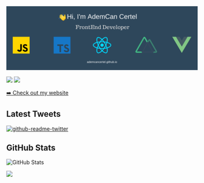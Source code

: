 <img src="./images/ademcancertel.png" alt="AdemCan Certel github readme header">
<p><a href="https://twitter.com/AdemCanCertel/"><img src="https://img.shields.io/badge/twitter-%231DA1F2.svg?&style=for-the-badge&logo=twitter&logoColor=white" height=25></a> <a href="https://www.instagram.com/mokkapps/"><img src="https://img.shields.io/badge/instagram-%23E4405F.svg?&style=for-the-badge&logo=instagram&logoColor=white" height=25></a></p>

<p><a href="https://ademcancertel.github.io">➡️ Check out my website</a></p>

<h2>Latest Tweets</h2>
<p><a href="https://twitter.com/CertelAdemcan"><img src="https://github-readme-twitter.gazf.vercel.app/api?id=CertelAdemcan&amp;layout=wide" alt="github-readme-twitter"></a></p>
<h2>GitHub Stats</h2>
<p><img src="https://github-readme-stats.vercel.app/api?username=AdemCanCertel&amp;show_icons=true&theme=vue-dark" alt="GitHub Stats"></p>

<p><img src="https://github-readme-stats.vercel.app/api/top-langs/?username=AdemCanCertel&layout=compact&theme=vue-dark"</p>

